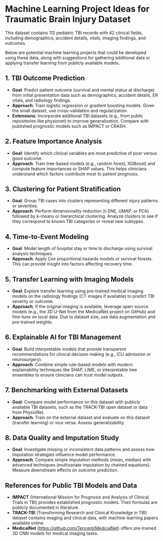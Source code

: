 # Machine Learning Project Ideas for Traumatic Brain Injury Dataset

This dataset contains 112 pediatric TBI records with 42 clinical fields, including demographics, accident details, vitals, imaging findings, and outcomes.

Below are potential machine learning projects that could be developed using these data, along with suggestions for gathering additional data or applying transfer learning from publicly available models.

## 1. TBI Outcome Prediction

- **Goal**: Predict patient outcome (survival and mental status at discharge) from initial presentation data such as demographics, accident details, ER vitals, and radiology findings.
- **Approach**: Train logistic regression or gradient boosting models. Given the small dataset, use cross-validation and regularization.
- **Extensions**: Incorporate additional TBI datasets (e.g., from public repositories like physionet) to improve generalization. Compare with published prognostic models such as IMPACT or CRASH.

## 2. Feature Importance Analysis

- **Goal**: Identify which clinical variables are most predictive of poor versus good outcome.
- **Approach**: Train tree-based models (e.g., random forest, XGBoost) and compute feature importances or SHAP values. This helps clinicians understand which factors contribute most to patient prognosis.

## 3. Clustering for Patient Stratification

- **Goal**: Group TBI cases into clusters representing different injury patterns or severities.
- **Approach**: Perform dimensionality reduction (t-SNE, UMAP, or PCA) followed by k-means or hierarchical clustering. Analyze clusters to see if they correspond to known TBI categories or reveal new subtypes.

## 4. Time-to-Event Modeling

- **Goal**: Model length of hospital stay or time to discharge using survival analysis techniques.
- **Approach**: Apply Cox proportional hazards models or survival forests. This can provide insight into factors affecting recovery time.

## 5. Transfer Learning with Imaging Models

- **Goal**: Explore transfer learning using pre-trained medical imaging models on the radiology findings (CT images if available) to predict TBI severity or outcome.
- **Approach**: If the original imaging is available, leverage open-source models (e.g., the 3D U-Net from the MedicalNet project on GitHub) and fine-tune on local data. Due to dataset size, use data augmentation and pre-trained weights.

## 6. Explainable AI for TBI Management

- **Goal**: Build interpretable models that provide transparent recommendations for clinical decision making (e.g., ICU admission or neurosurgery).
- **Approach**: Combine simple rule-based models with modern explainability techniques like SHAP, LIME, or interpretable tree ensembles to ensure clinicians can trust model outputs.

## 7. Benchmarking with External Datasets

- **Goal**: Compare model performance on this dataset with publicly available TBI datasets, such as the TRACK-TBI open dataset or data from PhysioNet.
- **Approach**: Train on the external dataset and evaluate on this dataset (transfer learning) or vice versa. Assess generalizability.

## 8. Data Quality and Imputation Study

- **Goal**: Investigate missing or inconsistent data patterns and assess how imputation strategies influence model performance.
- **Approach**: Compare simple imputation methods (mean, median) with advanced techniques (multivariate imputation by chained equations). Measure downstream effects on outcome prediction.

## References for Public TBI Models and Data

- **IMPACT** (International Mission for Prognosis and Analysis of Clinical Trials in TBI) provides established prognostic models. Their formulas are publicly documented in literature.
- **TRACK-TBI** (Transforming Research and Clinical Knowledge in TBI) dataset contains imaging and clinical data, with machine learning papers available online.
- **MedicalNet** (https://github.com/Tencent/MedicalNet) offers pre-trained 3D CNN models for medical imaging tasks.

